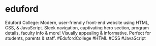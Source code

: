 # eduford
Eduford College: Modern, user-friendly front-end website using HTML, CSS, &amp; JavaScript. Sleek navigation, captivating hero section, program details, faculty info &amp; more! Visually appealing &amp; informative. Perfect for students, parents &amp; staff. #EdufordCollege #HTML #CSS #JavaScript
